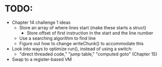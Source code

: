 # TODO:

- Chapter 14 challenge 1 ideas
    - Store an array of where lines start (make these starts a struct)
        - Store offset of first instruction in the start and the line number
    - Use a searching algorithm to find line
    - Figure out how to change writeChunk() to accommodate this
- Look into ways to optimize run(), instead of using a switch:
    - "direct threaded code," "jump table," "computed goto" (Chapter 15)
- Swap to a register-based VM